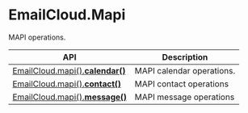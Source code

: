# EmailCloud.Mapi
MAPI operations.

API | Description
--- | -----------
[EmailCloud.mapi().**calendar()**](MapiCalendarApi_list.md) | MAPI calendar operations.
[EmailCloud.mapi().**contact()**](MapiContactApi_list.md) | MAPI contact operations
[EmailCloud.mapi().**message()**](MapiMessageApi_list.md) | MAPI message operations

